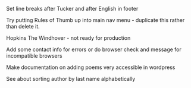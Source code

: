 Set line breaks after Tucker and after English in footer

Try putting Rules of Thumb up into main nav menu - duplicate this rather than delete it.

Hopkins The Windhover - not ready for production

Add some contact info for errors or do browser check and message for incompatible browsers

Make documentation on adding poems very accessible in wordpress

See about sorting author by last name alphabetically
